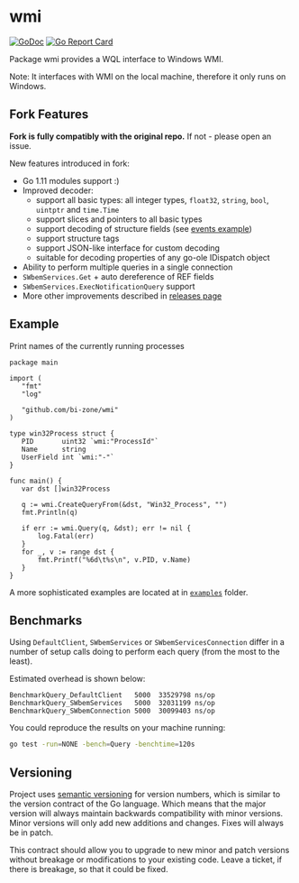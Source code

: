 # wmi
[![GoDoc](https://godoc.org/github.com/bi-zone/wmi?status.svg)](https://godoc.org/github.com/bi-zone/wmi/)
[![Go Report Card](https://goreportcard.com/badge/github.com/bi-zone/wmi)](https://goreportcard.com/report/github.com/bi-zone/wmi)

Package wmi provides a WQL interface to Windows WMI.

Note: It interfaces with WMI on the local machine, therefore it only runs on Windows.

## Fork Features
**Fork is fully compatibly with the original repo.** If not - please open an issue.

New features introduced in fork:
- Go 1.11 modules support :)
- Improved decoder:
    + support all basic types: all integer types, `float32`, 
    `string`, `bool`, `uintptr` and `time.Time`
    + support slices and pointers to all basic types
    + support decoding of structure fields (see [events example](./examples/events/main.go))
    + support structure tags
    + support JSON-like interface for custom decoding
    + suitable for decoding properties of any go-ole IDispatch object
- Ability to perform multiple queries in a single connection
- `SWbemServices.Get` + auto dereference of REF fields
- `SWbemServices.ExecNotificationQuery` support
- More other improvements described in [releases page](https://github.com/bi-zone/wmi/releases)

## Example
 Print names of the currently running processes
 ```golang
package main

import (
	"fmt"
	"log"

	"github.com/bi-zone/wmi"
)

type win32Process struct {
	PID       uint32 `wmi:"ProcessId"`
	Name      string
	UserField int `wmi:"-"`
}

func main() {
	var dst []win32Process

	q := wmi.CreateQueryFrom(&dst, "Win32_Process", "")
	fmt.Println(q)

	if err := wmi.Query(q, &dst); err != nil {
		log.Fatal(err)
	}
	for _, v := range dst {
		fmt.Printf("%6d\t%s\n", v.PID, v.Name)
	}
}
 ```
 
 A more sophisticated examples are located at in [`examples`](./examples) folder.

## Benchmarks
Using `DefaultClient`, `SWbemServices` or `SWbemServicesConnection` differ in a number
of setup calls doing to perform each query (from the most to the least).

Estimated overhead is shown below:
```
BenchmarkQuery_DefaultClient   5000  33529798 ns/op
BenchmarkQuery_SWbemServices   5000  32031199 ns/op
BenchmarkQuery_SWbemConnection 5000  30099403 ns/op
```

You could reproduce the results on your machine running:
```bash
go test -run=NONE -bench=Query -benchtime=120s
```

## Versioning

Project uses [semantic versioning](http://semver.org) for version numbers, which
is similar to the version contract of the Go language. Which means that the major
version will always maintain backwards compatibility with minor versions. Minor 
versions will only add new additions and changes. Fixes will always be in patch. 

This contract should allow you to upgrade to new minor and patch versions without
breakage or modifications to your existing code. Leave a ticket, if there is breakage,
so that it could be fixed.
